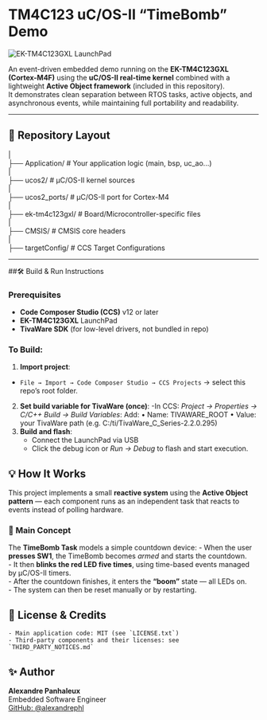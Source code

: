 # TM4C123 uC/OS-II “TimeBomb” Demo

![EK-TM4C123GXL LaunchPad](img/pic_board.jpg)

An event-driven embedded demo running on the **EK-TM4C123GXL (Cortex-M4F)** using the **uC/OS-II real-time kernel** combined with a lightweight **Active Object framework** (included in this repository).  
It demonstrates clean separation between RTOS tasks, active objects, and asynchronous events, while maintaining full portability and readability.

---

## 📂 Repository Layout

|  
├── Application/                 	# Your application logic (main, bsp, uc_ao...)  
|  
├── ucos2/               		    # µC/OS-II kernel sources  
|  
├── ucos2_ports/               		# µC/OS-II port for Cortex-M4  
|  
├── ek-tm4c123gxl/               	# Board/Microcontroller-specific files  
|  
├── CMSIS/               		    # CMSIS core headers  
|  
├── targetConfig/                	# CCS Target Configurations  

---

##🛠 Build & Run Instructions

### Prerequisites

- **Code Composer Studio (CCS)** v12 or later  
- **EK-TM4C123GXL** LaunchPad  
- **TivaWare SDK** (for low-level drivers, not bundled in repo)

### To Build:

1. **Import project**:
  - `File → Import → Code Composer Studio → CCS Projects` → select this repo’s root folder.
2. **Set build variable for TivaWare (once)**:
	-In CCS: *Project → Properties → C/C++ Build → Build Variables*:
		Add: 
		•	Name: TIVAWARE_ROOT
		•	Value: your TivaWare path (e.g. C:/ti/TivaWare_C_Series-2.2.0.295)
5. **Build and flash**:
	- Connect the LaunchPad via USB  
	- Click the debug icon or *Run → Debug* to flash and start execution.

## 💡 How It Works

This project implements a small **reactive system** using the **Active Object pattern** — each component runs as an independent task that reacts to events instead of polling hardware.

### 🔁 Main Concept
The **TimeBomb Task** models a simple countdown device:
	- When the user **presses SW1**, the TimeBomb becomes *armed* and starts the 		countdown.  
	- It then **blinks the red LED five times**, using time-based events managed by 	µC/OS-II timers.  
	- After the countdown finishes, it enters the **“boom”** state — all LEDs on.  
	- The system can then be reset manually or by restarting.

## 📄 License & Credits

	- Main application code: MIT (see `LICENSE.txt`)
	- Third-party components and their licenses: see `THIRD_PARTY_NOTICES.md`

## ✨ Author
**Alexandre Panhaleux**  
Embedded Software Engineer  
[GitHub: @alexandrephl](https://github.com/alexandrephl)
